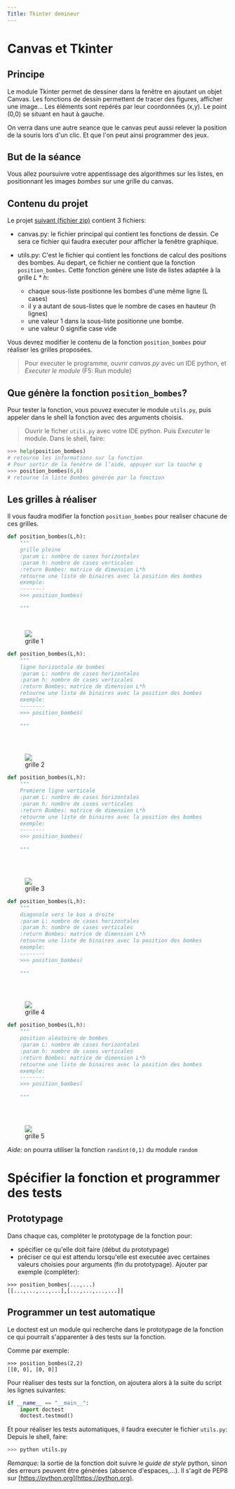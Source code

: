 ```yaml
---
Title: Tkinter demineur
---
```


# Canvas et Tkinter
## Principe
Le module Tkinter permet de dessiner dans la fenêtre en ajoutant un objet Canvas. Les fonctions de dessin permettent de tracer des figures, afficher une image... Les éléments sont repérés par leur coordonnées (x,y). Le point (0,0) se situant en haut à gauche.

On verra dans une autre seance que le canvas peut aussi relever la position de la souris lors d'un clic. Et que l'on peut ainsi programmer des jeux.

## But de la séance
Vous allez poursuivre votre appentissage des algorithmes sur les listes, en positionnant les images *bombes* sur une grille du canvas.

## Contenu du projet
Le projet <a href="/scripts/Tkinter/tkinter_grille.zip" download="tkinter_grille.zip">suivant (fichier zip)</a> contient 3 fichiers:

* canvas.py: le fichier principal qui contient les fonctions de dessin. Ce sera ce fichier qui faudra executer pour afficher la fenêtre graphique. 

* utils.py: C'est le fichier qui contient les fonctions de calcul des positions des bombes. Au depart, ce fichier ne contient que la fonction `position_bombes`. Cette fonction génère une liste de listes adaptée à la grille $L*h$:
  * chaque sous-liste positionne les bombes d'une même ligne (L cases)
  * il y a autant de sous-listes que le nombre de cases en hauteur (h lignes)
  * une valeur 1 dans la sous-liste positionne une bombe. 
  * une valeur 0 signifie case vide

Vous devrez modifier le contenu de la fonction `position_bombes` pour réaliser les grilles proposées.

> Pour executer le programme, ouvrir *canvas.py* avec un IDE python, et *Executer le module* (F5: Run module)

## Que génère la fonction `position_bombes`?
Pour tester la fonction, vous pouvez executer le module `utils.py`, puis appeler dans le shell la fonction avec des arguments choisis.

> Ouvrir le ficher `utils.py` avec votre IDE python. Puis *Executer* le module. Dans le shell, faire:

```python
>>> help(position_bombes)
# retourne les informations sur la fonction
# Pour sortir de la fenêtre de l’aide, appuyer sur la touche q
>>> position_bombes(6,6)
# retourne la liste Bombes générée par la fonction
```


## Les grilles à réaliser
Il vous faudra modifier la fonction `position_bombes` pour realiser chacune de ces grilles.

```python
def position_bombes(L,h):
    """
    grille pleine
    :param L: nombre de cases horizontales
    :param h: nombre de cases verticales
    :return Bombes: matrice de dimension L*h
    retourne une liste de binaires avec la position des bombes
    exemple:
    --------
    >>> position_bombes(

    """




```

<figure><div>
  <img src="../images/tkinter_mines0.png">
  <figcaption>grille 1</figcaption>
</div>
</figure>

```python
def position_bombes(L,h):
    """
    ligne horizontale de bombes
    :param L: nombre de cases horizontales
    :param h: nombre de cases verticales
    :return Bombes: matrice de dimension L*h
    retourne une liste de binaires avec la position des bombes
    exemple:
    --------
    >>> position_bombes(
    
    """





```
<figure><div>
  <img src="../images/tkinter_mines1.png">
  <figcaption>grille 2</figcaption>
</div>
</figure>

```python
def position_bombes(L,h):
    """
    Premiere ligne verticale
    :param L: nombre de cases horizontales
    :param h: nombre de cases verticales
    :return Bombes: matrice de dimension L*h
    retourne une liste de binaires avec la position des bombes
    exemple:
    --------
    >>> position_bombes(
    
    """





```

<figure><div>
  <img src="../images/tkinter_mines3.png">
  <figcaption>grille 3</figcaption>
</div>
</figure>


```python
def position_bombes(L,h):
    """
    diagonale vers le bas a droite
    :param L: nombre de cases horizontales
    :param h: nombre de cases verticales
    :return Bombes: matrice de dimension L*h
    retourne une liste de binaires avec la position des bombes
    exemple:
    --------
    >>> position_bombes(
    
    """





```

<figure><div>
  <img src="../images/tkinter_mines4.png">
  <figcaption>grille 4</figcaption>
</div>
</figure>

```python
def position_bombes(L,h):
    """
    position aléatoire de bombes
    :param L: nombre de cases horizontales
    :param h: nombre de cases verticales
    :return Bombes: matrice de dimension L*h
    retourne une liste de binaires avec la position des bombes
    exemple:
    --------
    >>> position_bombes(
    
    """





```

<figure><div>
  <img src="../images/tkinter_mines5.png">
  <figcaption>grille 5</figcaption>
</div>
</figure>

*Aide:* on pourra utiliser la fonction `randint(0,1)` du module `random`


# Spécifier la fonction et programmer des tests
## Prototypage
Dans chaque cas, compléter le prototypage de la fonction pour:

* spécifier ce qu'elle doit faire (début du prototypage)
* préciser ce qui est attendu lorsqu'elle est executée avec certaines valeurs choisies pour arguments (fin du prototypage). Ajouter par exemple (compléter):

 ```
 >>> position_bombes(...,...)
 [[...,...,...,...],[...,...,...,...]]
 ```

## Programmer un test automatique
Le doctest est un module qui recherche dans le prototypage de la fonction ce qui pourrait s'apparenter à des tests sur la fonction.

Comme par exemple:

```
>>> position_bombes(2,2)
[[0, 0], [0, 0]]
```

Pour réaliser des tests sur la fonction, on ajoutera alors à la suite du script les lignes suivantes:

```python
if __name__ == "__main__":
    import doctest
    doctest.testmod()
```

Et pour réaliser les tests automatiques, il faudra executer le fichier `utils.py`: Depuis le shell, faire:

```python
>>> python utils.py
```

*Remarque:* la sortie de la fonction doit suivre le *guide de style* python, sinon des erreurs peuvent être générées (absence d'espaces,...). Il s'agit de PEP8 sur [https://python.org](https://python.org).